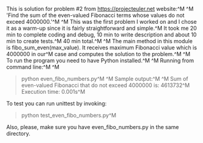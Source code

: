 This is solution for problem #2 from https://projecteuler.net website:^M
^M
'Find the sum of the even-valued Fibonacci terms whose values do not exceed 4000000.'^M
^M
This was the first problem I worked on and I chose it as a warm-up since it is fairly straightforward and simple.^M
It took me 20 min to complete coding and debug, 10 min to write description and about 10 min to create tests.^M
40 min total.^M
^M
The main method in this module is fibo_sum_even(max_value). It receives maximum Fibonacci value which is 4000000 in our^M
case and computes the solution to the problem.^M
^M
To run the program you need to have Python installed.^M
^M
Running from command line:^M
^M
   > python even_fibo_numbers.py^M
^M
Sample output:^M
^M
Sum of even-valued Fibonacci that do not exceed 4000000 is: 4613732^M
Execution time: 0.001s^M


To test you can run unittest by invoking:

   > python test_even_fibo_numbers.py^M

Also, please, make sure you have even_fibo_numbers.py in the same directory.
